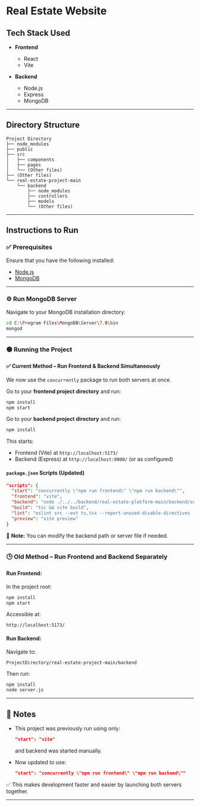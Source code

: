 # Real Estate Website

## Tech Stack Used

- **Frontend**

  - React
  - Vite

- **Backend**
  - Node.js
  - Express
  - MongoDB

---

## Directory Structure

```
Project Directory
├── node_modules
├── public
├── src
│   ├── components
│   ├── pages
│   └── (Other files)
├── (Other files)
└── real-estate-project-main
    └── backend
        ├── node_modules
        ├── controllers
        ├── models
        └── (Other files)
```

---

## Instructions to Run

### ✅ Prerequisites

Ensure that you have the following installed:

- [Node.js](https://nodejs.org/)
- [MongoDB](https://www.mongodb.com/try/download/community)

---

### ⚙️ Run MongoDB Server

Navigate to your MongoDB installation directory:

```bash
cd C:\Program Files\MongoDB\Server\7.0\bin
mongod
```

---

### 🟢 Running the Project

#### ✅ Current Method – Run Frontend & Backend Simultaneously

We now use the `concurrently` package to run both servers at once.

Go to your **frontend project directory** and run:

```bash
npm install
npm start
```

Go to your **backend project directory** and run:

```bash
npm install
```

This starts:

- Frontend (Vite) at `http://localhost:5173/`
- Backend (Express) at `http://localhost:8000/` (or as configured)

#### `package.json` Scripts (Updated)

```json
"scripts": {
  "start": "concurrently \"npm run frontend\" \"npm run backend\"",
  "frontend": "vite",
  "backend": "node ./../../backend/real-estate-platform-main/backend/server.js",
  "build": "tsc && vite build",
  "lint": "eslint src --ext ts,tsx --report-unused-disable-directives --max-warnings 0",
  "preview": "vite preview"
}
```

📌 **Note:** You can modify the backend path or server file if needed.

---

### 🕒 Old Method – Run Frontend and Backend Separately

#### Run Frontend:

In the project root:

```bash
npm install
npm start
```

Accessible at:

```
http://localhost:5173/
```

#### Run Backend:

Navigate to:

```
ProjectDirectory/real-estate-project-main/backend
```

Then run:

```bash
npm install
node server.js
```

---

## 💬 Notes

- This project was previously run using only:

  ```json
  "start": "vite"
  ```

  and backend was started manually.

- Now updated to use:
  ```json
  "start": "concurrently \"npm run frontend\" \"npm run backend\""
  ```

✅ This makes development faster and easier by launching both servers together.

---

<!--
To preview and run the project:
1. Open project folder in [VS Code](https://code.visualstudio.com/download)
2. Run `npm install`
3. Run `npm start`
-->
